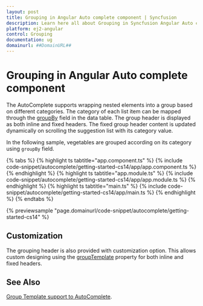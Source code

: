 ```yaml
---
layout: post
title: Grouping in Angular Auto complete component | Syncfusion
description: Learn here all about Grouping in Syncfusion Angular Auto complete component of Syncfusion Essential JS 2 and more.
platform: ej2-angular
control: Grouping 
documentation: ug
domainurl: ##DomainURL##
---
```


# Grouping in Angular Auto complete component

The AutoComplete supports wrapping nested elements into a group based on different categories. The category of each list item can be mapped through the [groupBy](https://ej2.syncfusion.com/angular/documentation/api/auto-complete/#fields) field in the data table. The group header is displayed as both inline and fixed headers. The fixed group header content is updated dynamically on scrolling the suggestion list with its category value.

In the following sample, vegetables are grouped according on its category using `groupBy` field.

{% tabs %}
{% highlight ts tabtitle="app.component.ts" %}
{% include code-snippet/autocomplete/getting-started-cs14/app/app.component.ts %}
{% endhighlight %}
{% highlight ts tabtitle="app.module.ts" %}
{% include code-snippet/autocomplete/getting-started-cs14/app/app.module.ts %}
{% endhighlight %}
{% highlight ts tabtitle="main.ts" %}
{% include code-snippet/autocomplete/getting-started-cs14/app/main.ts %}
{% endhighlight %}
{% endtabs %}
  
{% previewsample "page.domainurl/code-snippet/autocomplete/getting-started-cs14" %}

## Customization

The grouping header is also provided with customization option. This allows custom designing using the [groupTemplate](https://ej2.syncfusion.com/angular/documentation/api/auto-complete/#grouptemplate) property for both inline and fixed headers.

## See Also

[Group Template support to AutoComplete](./templates#group-template).

